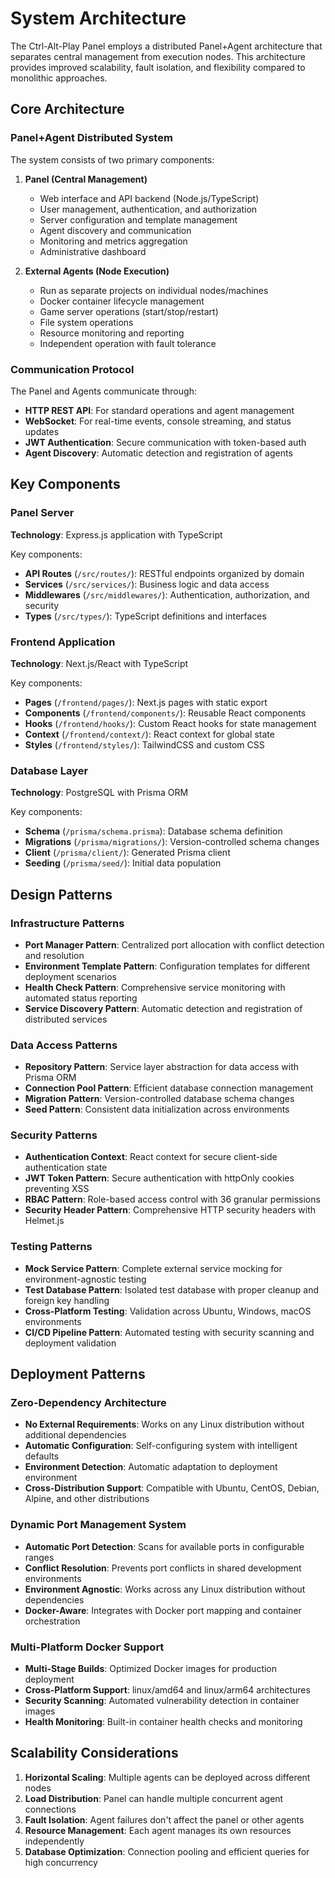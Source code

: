 # System Architecture

The Ctrl-Alt-Play Panel employs a distributed Panel+Agent architecture that separates central management from execution nodes. This architecture provides improved scalability, fault isolation, and flexibility compared to monolithic approaches.

## Core Architecture

### Panel+Agent Distributed System

The system consists of two primary components:

1. **Panel (Central Management)**
   - Web interface and API backend (Node.js/TypeScript)
   - User management, authentication, and authorization
   - Server configuration and template management
   - Agent discovery and communication
   - Monitoring and metrics aggregation
   - Administrative dashboard

2. **External Agents (Node Execution)**
   - Run as separate projects on individual nodes/machines
   - Docker container lifecycle management
   - Game server operations (start/stop/restart)
   - File system operations
   - Resource monitoring and reporting
   - Independent operation with fault tolerance

### Communication Protocol

The Panel and Agents communicate through:
- **HTTP REST API**: For standard operations and agent management
- **WebSocket**: For real-time events, console streaming, and status updates
- **JWT Authentication**: Secure communication with token-based auth
- **Agent Discovery**: Automatic detection and registration of agents

## Key Components

### Panel Server

**Technology**: Express.js application with TypeScript

Key components:
- **API Routes** (`/src/routes/`): RESTful endpoints organized by domain
- **Services** (`/src/services/`): Business logic and data access
- **Middlewares** (`/src/middlewares/`): Authentication, authorization, and security
- **Types** (`/src/types/`): TypeScript definitions and interfaces

### Frontend Application

**Technology**: Next.js/React with TypeScript

Key components:
- **Pages** (`/frontend/pages/`): Next.js pages with static export
- **Components** (`/frontend/components/`): Reusable React components
- **Hooks** (`/frontend/hooks/`): Custom React hooks for state management
- **Context** (`/frontend/context/`): React context for global state
- **Styles** (`/frontend/styles/`): TailwindCSS and custom CSS

### Database Layer

**Technology**: PostgreSQL with Prisma ORM

Key components:
- **Schema** (`/prisma/schema.prisma`): Database schema definition
- **Migrations** (`/prisma/migrations/`): Version-controlled schema changes
- **Client** (`/prisma/client/`): Generated Prisma client
- **Seeding** (`/prisma/seed/`): Initial data population

## Design Patterns

### Infrastructure Patterns

- **Port Manager Pattern**: Centralized port allocation with conflict detection and resolution
- **Environment Template Pattern**: Configuration templates for different deployment scenarios
- **Health Check Pattern**: Comprehensive service monitoring with automated status reporting
- **Service Discovery Pattern**: Automatic detection and registration of distributed services

### Data Access Patterns

- **Repository Pattern**: Service layer abstraction for data access with Prisma ORM
- **Connection Pool Pattern**: Efficient database connection management
- **Migration Pattern**: Version-controlled database schema changes
- **Seed Pattern**: Consistent data initialization across environments

### Security Patterns

- **Authentication Context**: React context for secure client-side authentication state
- **JWT Token Pattern**: Secure authentication with httpOnly cookies preventing XSS
- **RBAC Pattern**: Role-based access control with 36 granular permissions
- **Security Header Pattern**: Comprehensive HTTP security headers with Helmet.js

### Testing Patterns

- **Mock Service Pattern**: Complete external service mocking for environment-agnostic testing
- **Test Database Pattern**: Isolated test database with proper cleanup and foreign key handling
- **Cross-Platform Testing**: Validation across Ubuntu, Windows, macOS environments
- **CI/CD Pipeline Pattern**: Automated testing with security scanning and deployment validation

## Deployment Patterns

### Zero-Dependency Architecture

- **No External Requirements**: Works on any Linux distribution without additional dependencies
- **Automatic Configuration**: Self-configuring system with intelligent defaults
- **Environment Detection**: Automatic adaptation to deployment environment
- **Cross-Distribution Support**: Compatible with Ubuntu, CentOS, Debian, Alpine, and other distributions

### Dynamic Port Management System

- **Automatic Port Detection**: Scans for available ports in configurable ranges
- **Conflict Resolution**: Prevents port conflicts in shared development environments
- **Environment Agnostic**: Works across any Linux distribution without dependencies
- **Docker-Aware**: Integrates with Docker port mapping and container orchestration

### Multi-Platform Docker Support

- **Multi-Stage Builds**: Optimized Docker images for production deployment
- **Cross-Platform Support**: linux/amd64 and linux/arm64 architectures
- **Security Scanning**: Automated vulnerability detection in container images
- **Health Monitoring**: Built-in container health checks and monitoring

## Scalability Considerations

1. **Horizontal Scaling**: Multiple agents can be deployed across different nodes
2. **Load Distribution**: Panel can handle multiple concurrent agent connections
3. **Fault Isolation**: Agent failures don't affect the panel or other agents
4. **Resource Management**: Each agent manages its own resources independently
5. **Database Optimization**: Connection pooling and efficient queries for high concurrency
